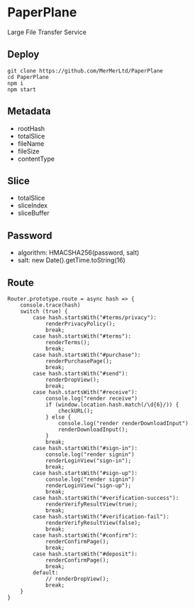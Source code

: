 # PaperPlane
Large File Transfer Service

## Deploy
```shell
git clone https://github.com/MerMerLtd/PaperPlane
cd PaperPlane
npm i
npm start
```

## Metadata
- rootHash
- totalSlice
- fileName
- fileSize
- contentType

## Slice
- totalSlice
- sliceIndex
- sliceBuffer

## Password
- algorithm: HMACSHA256(password, salt)
- salt: new Date().getTime.toString(16)

## Route
```shell
Router.prototype.route = async hash => {
    console.trace(hash)
    switch (true) {
        case hash.startsWith("#terms/privacy"):
            renderPrivacyPolicy();
            break;
        case hash.startsWith("#terms"):
            renderTerms();
            break;
        case hash.startsWith("#purchase"):
            renderPurchasePage();
            break;
        case hash.startsWith("#send"):
            renderDropView();
            break;
        case hash.startsWith("#receive"):
            console.log("render receive")
            if (window.location.hash.match(/\d{6}/)) {
                checkURL();
            } else {
                console.log("render renderDownloadInput")
                renderDownloadInput();
            }
            break;
        case hash.startsWith("#sign-in"):
            console.log("render signin")
            renderLoginView("sign-in");
            break;
        case hash.startsWith("#sign-up"):
            console.log("render signin")
            renderLoginView("sign-up");
            break;
        case hash.startsWith("#verification-success"):
            renderVerifyResultView(true);
            break;
        case hash.startsWith("#verification-fail"):
            renderVerifyResultView(false);
            break;
        case hash.startsWith("#confirm"):
            renderConfirmPage();
            break;
        case hash.startsWith("#deposit"):
            renderConfirmPage();
            break;
        default:
            // renderDropView();
            break;
    }
}
```
